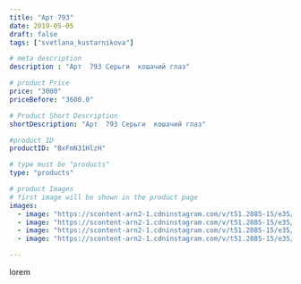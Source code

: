 ```yaml
---
title: "Арт 793"
date: 2019-05-05
draft: false
tags: ["svetlana_kustarnikova"]

# meta description
description : "Арт  793 Серьги  кошачий глаз"

# product Price
price: "3000"
priceBefore: "3600.0"

# Product Short Description
shortDescription: "Арт  793 Серьги  кошачий глаз"

#product ID
productID: "BxFmN31HlzH"

# type must be "products"
type: "products"

# product Images
# first image will be shown in the product page
images:
  - image: "https://scontent-arn2-1.cdninstagram.com/v/t51.2885-15/e35/58652746_359758704886213_7575232370577398980_n.jpg?se=8&tp=1&_nc_ht=scontent-arn2-1.cdninstagram.com&_nc_cat=101&_nc_ohc=BrdwOvTj06oAX87Cru6&ccb=7-4&oh=5d2c1e14cef97426279ec82decebd139&oe=608245C8&ig_cache_key=MjAzNzIwMjQ3MjgxMzkwMjQ3NQ%3D%3D.2-ccb7-4"
  - image: "https://scontent-arn2-1.cdninstagram.com/v/t51.2885-15/e35/57585165_299933907597607_1950820765754730721_n.jpg?se=8&tp=1&_nc_ht=scontent-arn2-1.cdninstagram.com&_nc_cat=107&_nc_ohc=neaG8bDu1qoAX-63Fki&ccb=7-4&oh=08679853913fce5dde8ec5c6f2b5398e&oe=60847B3C&ig_cache_key=MjAzNzIwMjQ3MjgwNTM3MjY3MQ%3D%3D.2-ccb7-4"
  - image: "https://scontent-arn2-1.cdninstagram.com/v/t51.2885-15/e35/58410993_198295661138253_2332981370830713744_n.jpg?se=8&tp=1&_nc_ht=scontent-arn2-1.cdninstagram.com&_nc_cat=109&_nc_ohc=8GLEDmUKJnsAX_7arzS&ccb=7-4&oh=03dd32fcbaff4793d5ca6f065834b337&oe=6084B7E0&ig_cache_key=MjAzNzIwMjQ3MjgwNTU5MDEzMw%3D%3D.2-ccb7-4"
  - image: "https://scontent-arn2-1.cdninstagram.com/v/t51.2885-15/e35/58409269_390423758222455_8682118957135748285_n.jpg?se=8&tp=1&_nc_ht=scontent-arn2-1.cdninstagram.com&_nc_cat=107&_nc_ohc=qDAY-hlL9fsAX-2OOKK&ccb=7-4&oh=87ffab2caa7964017a6591374d817841&oe=60815A39&ig_cache_key=MjAzNzIwMjQ3Mjc4ODU4NzE5MA%3D%3D.2-ccb7-4"

---
```

lorem
